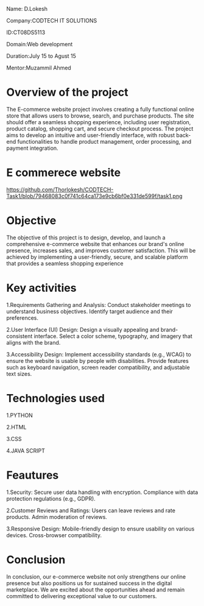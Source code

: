   Name: D.Lokesh 
  
  Company:CODTECH IT SOLUTIONS
  
  ID:CT08DS5113
  
  Domain:Web development
  
  Duration:July 15 to Agust 15
  
 Mentor:Muzammil Ahmed
 # Overview of the project
 The E-commerce website project involves creating a fully functional online store that allows users to browse, search, and purchase products. The site should offer a seamless shopping experience, including user registration, product catalog, shopping cart, and secure checkout process. The project aims to develop an intuitive and user-friendly interface, with robust back-end functionalities to handle product management, order processing, and payment integration.

# E commerece website
 https://github.com/Thorlokesh/CODTECH-Task1/blob/79468083c0f741c64ca173e9cb6bf0e331de599f/task1.png
 
 # Objective
 The objective of this project is to design, develop, and launch a comprehensive e-commerce website that enhances our brand's online presence, increases sales, and improves customer satisfaction. This will be achieved by implementing a user-friendly, secure, and scalable platform that provides a seamless shopping experience
 # Key activities
 1.Requirements Gathering and Analysis:
Conduct stakeholder meetings to understand business objectives.
Identify target audience and their preferences.

2.User Interface (UI) Design:
Design a visually appealing and brand-consistent interface.
Select a color scheme, typography, and imagery that aligns with the brand.

3.Accessibility Design:
Implement accessibility standards (e.g., WCAG) to ensure the website is usable by people with disabilities.
Provide features such as keyboard navigation, screen reader compatibility, and adjustable text sizes.

# Technologies used
1.PYTHON

2.HTML

3.CSS

4.JAVA SCRIPT
# Feautures
1.Security:
Secure user data handling with encryption.
Compliance with data protection regulations (e.g., GDPR).

2.Customer Reviews and Ratings:
Users can leave reviews and rate products.
Admin moderation of reviews.

3.Responsive Design:
Mobile-friendly design to ensure usability on various devices.
Cross-browser compatibility.

# Conclusion
In conclusion, our e-commerce website not only strengthens our online presence but also positions us for sustained success in the digital marketplace. We are excited about the opportunities ahead and remain committed to delivering exceptional value to our customers.





 
 


